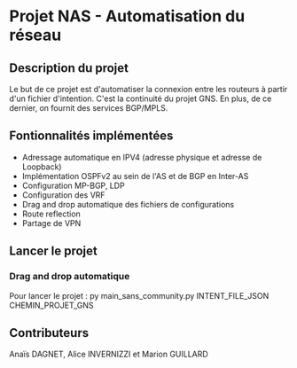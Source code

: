 # Projet NAS - Automatisation du réseau

## Description du projet
Le but de ce projet est d'automatiser la connexion entre les routeurs à partir d'un fichier d'intention. C'est la continuité du projet GNS. En plus, de ce dernier, on fournit des services BGP/MPLS.

## Fontionnalités implémentées
- Adressage automatique en IPV4 (adresse physique et adresse de Loopback)
- Implémentation OSPFv2 au sein de l'AS et de BGP en Inter-AS
- Configuration MP-BGP, LDP
- Configuration des VRF
- Drag and drop automatique des fichiers de configurations
- Route reflection
- Partage de VPN

## Lancer le projet
### Drag and drop automatique
Pour lancer le projet : py main_sans_community.py INTENT_FILE_JSON CHEMIN_PROJET_GNS


## Contributeurs
Anaïs DAGNET, Alice INVERNIZZI et Marion GUILLARD
